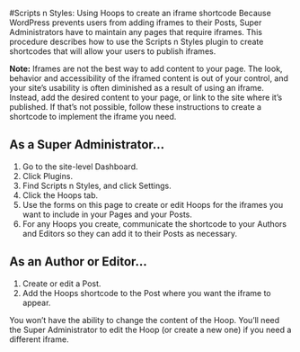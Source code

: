 #Scripts n Styles: Using Hoops to create an iframe shortcode
Because WordPress prevents users from adding iframes to their Posts, Super Administrators have to maintain any pages that require iframes. This procedure describes how to use the Scripts n Styles plugin to create shortcodes that will allow your users to publish iframes.

**Note:** Iframes are not the best way to add content to your page. The look, behavior and accessibility of the iframed content is out of your control, and your site’s usability is often diminished as a result of using an iframe. Instead, add the desired content to your page, or link to the site where it’s published. If that’s not possible, follow these instructions to create a shortcode to implement the iframe you need.

## As a Super Administrator...

1. Go to the site-level Dashboard.
2. Click Plugins.
3. Find Scripts n Styles, and click Settings.
4. Click the Hoops tab.
5. Use the forms on this page to create or edit Hoops for the iframes you want to include in your Pages and your Posts.
6. For any Hoops you create, communicate the shortcode to your Authors and Editors so they can add it to their Posts as necessary.

## As an Author or Editor...

1. Create or edit a Post.
2. Add the Hoops shortcode to the Post where you want the iframe to appear.

You won’t have the ability to change the content of the Hoop. You’ll need the Super Administrator to edit the Hoop (or create a new one) if you need a different iframe.
